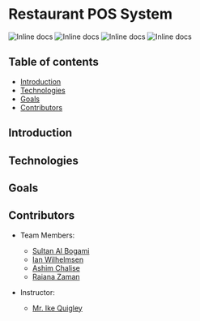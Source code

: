 # Restaurant POS System

![Inline docs](https://img.shields.io/github/license/Old-Town-Road/restaurant-pos-system?color=maroon)
![Inline docs](https://img.shields.io/github/last-commit/Old-Town-Road/restaurant-pos-system?color=coral)
![Inline docs](https://img.shields.io/github/issues/Old-Town-Road/restaurant-pos-system)
![Inline docs](https://img.shields.io/github/stars/Old-Town-Road/restaurant-pos-system)








## Table of contents

* [Introduction](#introduction)
* [Technologies](#technologies)
* [Goals](#goals)
* [Contributors](#contributors)

## Introduction


## Technologies


## Goals
 
   
## Contributors
   * Team Members:
       * [Sultan Al Bogami](https://github.com/AlbogamiSultan)
       * [Ian Wilhelmsen](https://github.com/iwilhelmsen)
       * [Ashim Chalise](https://github.com/ashim01)
       * [Raiana Zaman](https://github.com/raianazaman)

   * Instructor:
       * [Mr. Ike Quigley](https://github.com/iquigley)
